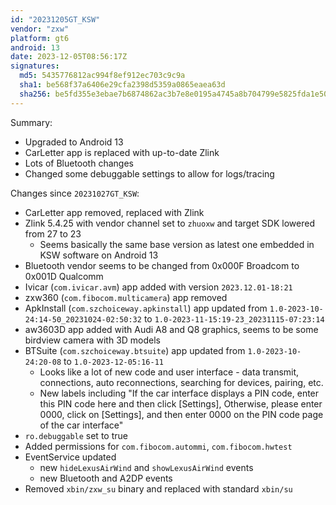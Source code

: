```yaml
---
id: "20231205GT_KSW"
vendor: "zxw"
platform: gt6
android: 13
date: 2023-12-05T08:56:17Z
signatures:
  md5: 5435776812ac994f8ef912ec703c9c9a
  sha1: be568f37a6406e29cfa2398d5359a0865eaea63d
  sha256: be5fd355e3ebae7b6874862ac3b7e8e0195a4745a8b704799e5825fda1e5002d
---
```

Summary:
- Upgraded to Android 13
- CarLetter app is replaced with up-to-date Zlink
- Lots of Bluetooth changes
- Changed some debuggable settings to allow for logs/tracing

Changes since `20231027GT_KSW`:
- CarLetter app removed, replaced with Zlink
- Zlink 5.4.25 with vendor channel set to `zhuoxw` and target SDK lowered from 27 to 23
    - Seems basically the same base version as latest one embedded in KSW software on Android 13
- Bluetooth vendor seems to be changed from 0x000F Broadcom to 0x001D Qualcomm
- Ivicar (`com.ivicar.avm`) app added with version `2023.12.01-18:21`
- zxw360 (`com.fibocom.multicamera`) app removed
- ApkInstall (`com.szchoiceway.apkinstall`) app updated from `1.0-2023-10-24:14-50_20231024-02:50:32` to `1.0-2023-11-15:19-23_20231115-07:23:14`
- aw3603D app added with Audi A8 and Q8 graphics, seems to be some birdview camera with 3D models
- BTSuite (`com.szchoiceway.btsuite`) app updated from `1.0-2023-10-24:20-08` to `1.0-2023-12-05:16-11`
    - Looks like a lot of new code and user interface - data transmit, connections, auto reconnections, searching for devices, pairing, etc.
    - New labels including "If the car interface displays a PIN code, enter this PIN code here and then click [Settings], Otherwise, please enter 0000, click on [Settings], and then enter 0000 on the PIN code page of the car interface"
- `ro.debuggable` set to true
- Added permissions for `com.fibocom.autommi`, `com.fibocom.hwtest`
- EventService updated
    - new `hideLexusAirWind` and `showLexusAirWind` events
    - new Bluetooth and A2DP events
- Removed `xbin/zxw_su` binary and replaced with standard `xbin/su`
